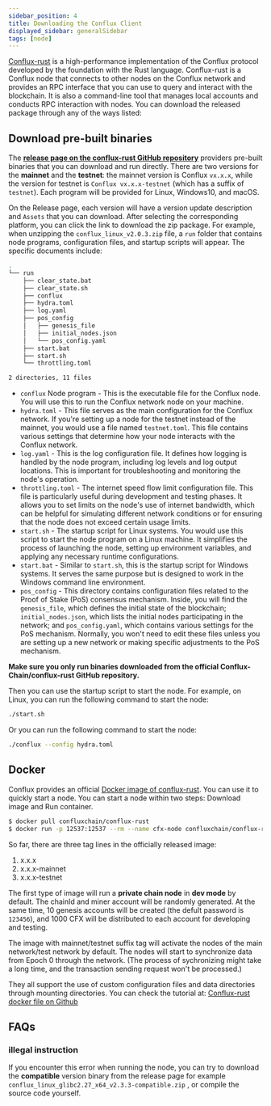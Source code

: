 ```yaml
---
sidebar_position: 4
title: Downloading the Conflux Client
displayed_sidebar: generalSidebar
tags: [node]
---
```


[Conflux-rust](https://github.com/conflux-chain/conflux-rust) is a high-performance implementation of the Conflux protocol developed by the foundation with the Rust language. Conflux-rust is a Conflux node that connects to other nodes on the Conflux network and provides an RPC interface that you can use to query and interact with the blockchain. It is also a command-line tool that manages local accounts and conducts RPC interaction with nodes. You can download the released package through any of the ways listed:

## Download pre-built binaries

The [**release page on the conflux-rust GitHub repository**](https://github.com/Conflux-Chain/conflux-rust/releases) providers pre-built binaries that you can download and run directly. There are two versions for the **mainnet** and the **testnet**: the mainnet version is Conflux `vx.x.x`, while the version for testnet is `Conflux vx.x.x-testnet` (which has a suffix of `testnet`). Each program will be provided for Linux, Windows10, and macOS.

On the Release page, each version will have a version update description and `Assets` that you can download. After selecting the corresponding platform, you can click the link to download the zip package. For example, when unzipping the `conflux_linux_v2.0.3.zip` file, a `run` folder that contains node programs, configuration files, and startup scripts will appear. The specific documents include:

```bash
.
└── run
    ├── clear_state.bat
    ├── clear_state.sh
    ├── conflux
    ├── hydra.toml
    ├── log.yaml
    ├── pos_config
    │   ├── genesis_file
    │   ├── initial_nodes.json
    │   └── pos_config.yaml
    ├── start.bat
    ├── start.sh
    └── throttling.toml

2 directories, 11 files

```

* `conflux` Node program - This is the executable file for the Conflux node. You will use this to run the Conflux network node on your machine.
* `hydra.toml` - This file serves as the main configuration for the Conflux network. If you're setting up a node for the testnet instead of the mainnet, you would use a file named `testnet.toml`. This file contains various settings that determine how your node interacts with the Conflux network.
* `log.yaml` - This is the log configuration file. It defines how logging is handled by the node program, including log levels and log output locations. This is important for troubleshooting and monitoring the node's operation.
* `throttling.toml` - The internet speed flow limit configuration file. This file is particularly useful during development and testing phases. It allows you to set limits on the node's use of internet bandwidth, which can be helpful for simulating different network conditions or for ensuring that the node does not exceed certain usage limits.
* `start.sh` - The startup script for Linux systems. You would use this script to start the node program on a Linux machine. It simplifies the process of launching the node, setting up environment variables, and applying any necessary runtime configurations.
* `start.bat` - Similar to `start.sh`, this is the startup script for Windows systems. It serves the same purpose but is designed to work in the Windows command line environment.
* `pos_config` - This directory contains configuration files related to the Proof of Stake (PoS) consensus mechanism. Inside, you will find the `genesis_file`, which defines the initial state of the blockchain; `initial_nodes.json`, which lists the initial nodes participating in the network; and `pos_config.yaml`, which contains various settings for the PoS mechanism. Normally, you won't need to edit these files unless you are setting up a new network or making specific adjustments to the PoS mechanism.

**Make sure you only run binaries downloaded from the official Conflux-Chain/conflux-rust GitHub repository.**

Then you can use the startup script to start the node. For example, on Linux, you can run the following command to start the node:

```bash
./start.sh
```

Or you can run the following command to start the node:

```bash
./conflux --config hydra.toml
```

## Docker

Conflux provides an official [Docker image of conflux-rust](https://hub.docker.com/r/confluxchain/conflux-rust). You can use it to quickly start a node. You can start a node within two steps:  Download image and  Run container.

```sh
$ docker pull confluxchain/conflux-rust
$ docker run -p 12537:12537 --rm --name cfx-node confluxchain/conflux-rust
```

So far, there are three tag lines in the officially released image:

1. x.x.x
2. x.x.x-mainnet
3. x.x.x-testnet

The first type of image will run a **private chain node** in **dev mode** by default. The chainId and miner account will be randomly generated. At the same time, 10 genesis accounts will be created (the defult password is `123456`), and 1000 CFX will be distributed to each account for developing and testing.

The image with mainnet/testnet suffix tag will activate the nodes of the main network/test network by default. The nodes will start to synchronize data from Epoch 0 through the network. (The process of sychronizing might take a long time, and the transaction sending request won't be processed.)

They all support the use of custom configuration files and data directories through mounting directories. You can check the tutorial at:
[Conflux-rust docker file on Github](https://github.com/conflux-chain/conflux-docker)

## FAQs

### illegal instruction

If you encounter this error when running the node, you can try to download the **compatible** version binary from the release page for example `conflux_linux_glibc2.27_x64_v2.3.3-compatible.zip`
, or compile the source code yourself.
